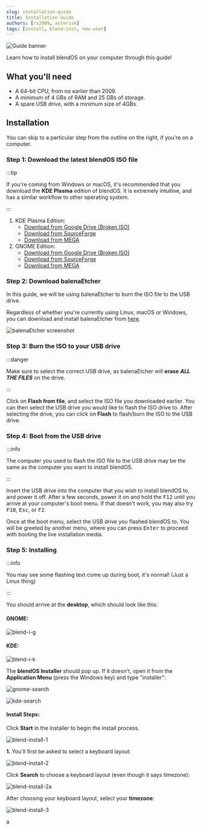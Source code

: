 ```yaml
---
slug: installation-guide
title: Installation Guide
authors: [rs2009, asterisk]
tags: [install, blend-inst, new-user]
---
```


<div class="gap"></div>

![Guide banner](./laptop-banner.svg)

Learn how to install blendOS on your computer through this guide!

## What you'll need

* A 64-bit CPU, from no earlier than 2009.
* A minimum of 4 GBs of RAM and 25 GBs of storage.
* A spare USB drive, with a minimum size of 4GBs.

<!--truncate-->

## Installation

You can skip to a particular step from the outline on the right, if you're on a computer.

### Step 1: Download the latest blendOS ISO file

:::tip

If you're coming from Windows or macOS, it's recommended that you download the **KDE Plasma** edition of blendOS. It is extremely intuitive, and has a similar workflow to other operating system.

:::

<div class="gap"></div>

1. KDE Plasma Edition:
    * [Download from Google Drive (Broken ISO)](https://drive.google.com/file/d/1SOTy4MCB_n_28Vm8-ZNbgxLOR9LV0ZMc/view)
    * [Download from SourceForge](https://sourceforge.net/projects/blendos/files/23.04-1/Plasma/blendOS-2023.04.22-x86_64-plasma.iso/download)
    * [Download from MEGA](https://mega.nz/file/2ExDkZQD#BIZ0ANkPdPMytkjqhQNaFLNca9T-BOa0DFbSYv_Y84c)
2. GNOME Edition:
    * [Download from Google Drive (Broken ISO)](https://drive.google.com/file/d/1nT_lMZlVy2y6VVJUas1qph4I7-gxsMfB/view)
    * [Download from SourceForge](https://sourceforge.net/projects/blendos/files/23.04-1/GNOME/blendOS-2023.04.22-x86_64-gnome.iso/download)
    * [Download from MEGA](https://mega.nz/file/eYAkRRwR#ogEFqh7ls08cis7EqjlGFdvqELtPoxUtqG7EN6pIqCc)

### Step 2: Download balenaEtcher

In this guide, we will be using balenaEtcher to burn the ISO file to the USB drive.

Regardless of whether you're currently using Linux, macOS or Windows, you can download and install balenaEtcher from [here](https://www.balena.io/etcher).

![balenaEtcher screenshot](./etcher-1.png)

### Step 3: Burn the ISO to your USB drive

:::danger

Make sure to select the correct USB drive, as balenaEtcher will **erase** ***ALL THE FILES*** on the drive.

:::

<div class="gap"></div>

Click on **Flash from file**, and select the ISO file you downloaded earlier. You can then select the USB drive you would like to flash the ISO drive to. After
selecting the drive, you can click on **Flash** to flash/burn the ISO to the USB drive.

### Step 4: Boot from the USB drive

:::info

The computer you used to flash the ISO file to the USB drive may be the same as the computer you want to install blendOS.

:::

<div class="gap"></div>

Insert the USB drive into the computer that you wish to install blendOS to, and power it off. After a few seconds, power it on and hold the <kbd>F12</kbd> until you arrive at your computer's boot menu. If that doesn't work, you may also try <kbd>F10</kbd>, <kbd>Esc</kbd>, or <kbd>F2</kbd>.

Once at the boot menu, select the USB drive you flashed blendOS to. You will be greeted by another menu, where you can press <kbd>Enter</kbd> to proceed with booting the live installation media.

### Step 5: Installing

:::info

You may see some flashing text come up during boot, it's normal! (Just a Linux thing)

:::

You should arrive at the **desktop**, which should look like this:

#### GNOME:

![blend-i-g](./blend-i-g.png)


#### KDE:

![blend-i-k](./blend-i-k.png)

<div class="gap"></div>

The **blendOS Installer** should pop up. If it doesn't, open it from the **Application Menu** (press the Windows key) and type "installer":
<div class="gap"></div>

![gnome-search](./gnome-search.png)

![kde-search](./kde-search.png)
<div class="gap"></div>
<div class="gap"></div>

#### Install Steps:

Click **Start** in the installer to begin the install process.

![blend-install-1](./blend-installer-1.png)

**1.** You'll first be asked to select a keyboard layout:

![blend-install-2](./blend-installer-2.png)
<div class="gap"></div>

Click **Search** to choose a keyboard layout (even though it says timezone):

![blend-install-2a](./blend-installer-2-sub.png)

After choosing your keyboard layout, select your **timezone**:

![blend-install-3](./blend-installer-3.png)
<div class="gap"></div>

a